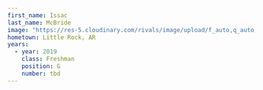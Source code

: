 ```yaml
---
first_name: Issac
last_name: McBride
image: "https://res-5.cloudinary.com/rivals/image/upload/f_auto,q_auto,t_new_profile/pdn47x2s9mtdxghqddsi"
hometown: Little Rock, AR
years:
  - year: 2019
    class: Freshman
    position: G
    number: tbd
---
```

